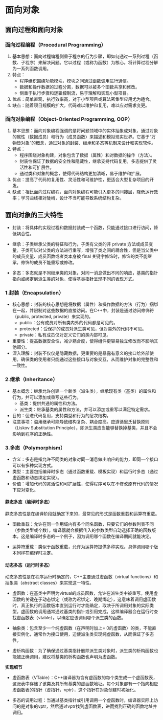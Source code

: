 # 面向对象
## 面向过程和面向对象
### **面向过程编程（Procedural Programming）**
1. 基本思想：面向过程编程侧重于程序的行为步骤，即如何通过一系列过程（函数、子程序）来解决问题。它以过程（或称为函数）为核心，将计算过程分解为一系列函数调用。
2. 特点：
    - 程序组织围绕功能模块，模块之间通过函数调用进行通信。
    - 数据和操作数据的过程分离，数据可以被多个函数共享和修改。
    - 侧重于执行步骤和逻辑控制流，易于理解和实现小型项目。
3. 优点：简单直观，执行效率高，对于小型项目或算法密集型应用尤为适合。
4. 缺点：随着项目规模的扩大，代码难以维护和复用，难以应对需求变更。

### **面向对象编程（Object-Oriented Programming, OOP）**
1. 基本思想：面向对象编程强调的是将问题领域中的实体抽象成对象，通过对象的属性（数据成员）和行为（成员函数）来描述和模拟现实世界。它基于“万物皆对象”的概念，通过对象的封装、继承和多态等机制来设计和实现软件。
2. 特点：
    - 程序围绕对象构建，对象包含了数据（属性）和对数据的操作（方法）。
    - 封装性保证了数据的安全性和隐藏性，继承支持代码复用，多态提供了灵活性和可扩展性。
    - 通过类和对象的概念，使得代码结构更加清晰，易于维护和扩展。
3. 优点：提高了代码的复用性、灵活性和可维护性，更适合大型复杂项目的开发。
4. 缺点：相比面向过程编程，面向对象编程可能引入更多的间接层，降低运行效率；学习曲线相对陡峭，设计不当可能导致系统结构复杂。

## 面向对象的三大特性
- 封装：将具体的实现过程和数据封装成一个函数，只能通过接口进行访问，降低耦合性。

- 继承：子类继承父类的特征和行为，子类有父类的非 private 方法或成员变量，子类可以对父类的方法进行重写，增强了类之间的耦合性，但是当父类中的成员变量、成员函数或者类本身被 final 关键字修饰时，修饰的类不能继承，修饰的成员不能重写或修改。

- 多态：多态就是不同继承类的对象，对同一消息做出不同的响应，基类的指针指向或绑定到派生类的对象，使得基类指针呈现不同的表现方式。

### 1.封装（Encapsulation）
- 核心思想：封装的核心思想是将数据（属性）和操作数据的方法（行为）捆绑在一起，并限制对这些数据的直接访问。在C++中，封装是通过访问修饰符（public, protected, private）来实现的。
  - public：公有成员对所有类内外的代码都是可见的。
  - protected：受保护的成员对派生类可见，但对类外的代码不可见。
  - private：私有成员仅对定义它们的类内部可见。
- 重要性：提高数据安全性，减少耦合度，使得组件更容易独立修改而不影响其他部分。
- 深入理解：封装不仅仅是隐藏数据，更重要的是暴露有意义的接口给外部使用，确保类的使用者只能通过这些接口与对象交互，从而维护对象的完整性和一致性。

### 2.继承（Inheritance）
- 基本概念：继承允许创建一个新类（派生类），继承现有类（基类）的属性和行为，并可以添加或重写这些行为。
  - 基类：提供共通的属性和方法。
  - 派生类：继承基类的属性和方法，并可以添加或重写以满足特定需求。
- 目的：促进代码复用，支持类型和行为的层次结构。
- 注意事项：滥用继承可能导致结构复杂、耦合度高。应遵循里氏替换原则（Liskov Substitution Principle），即派生类应当能够替换掉基类，并且不会影响到程序的正确性。

### 3.多态（Polymorphism）
- 含义：多态是指允许不同类的对象对同一消息做出响应的能力，即同一个接口可以有多种实现方式。
- 类型：主要包括编译时多态（通过函数重载、模板实现）和运行时多态（通过虚函数和动态绑定实现）。
- 价值：增加代码的灵活性和可扩展性，使得程序可以在不修改原有代码的情况下应对变化。

#### 静态多态（编译时多态）
静态多态性是在编译阶段就确定下来的，最常见的形式是函数重载和运算符重载。

- 函数重载：允许在同一作用域内有多个同名函数，只要它们的参数列表不同（参数类型或个数），编译器就会根据传入的参数类型自动选择正确的函数版本。这是编译时多态的一个例子，因为调用哪个函数在编译期间就能决定。

- 运算符重载：类似于函数重载，允许为运算符提供多种实现，具体调用哪个版本同样在编译时决定。

#### 动态多态（运行时多态）
动态多态性是在程序运行时确定的，C++主要通过虚函数（virtual functions）和抽象类（abstract classes）来实现这一特性。

- 虚函数：在基类中声明为virtual的成员函数，允许在派生类中被重写。使用虚函数的关键在于动态绑定（或称为迟绑定、晚期绑定），这意味着调用虚函数时，真正执行的函数版本直到运行时才能确定，取决于所调用对象的实际类型。虚函数的调用通常通过基类的指针或引用完成，这样编译器会在运行时查找虚函数表（vtable），以确定应该调用哪个派生类的函数。

- 抽象类：包含至少一个纯虚函数（在声明时加上= 0的虚函数）的类，不能直接实例化，通常作为接口使用，迫使派生类实现纯虚函数，从而保证了多态性。

- 虚析构函数：为了确保通过基类指针删除派生类对象时，派生类的析构函数也能被正确调用，建议将基类的析构函数也声明为虚函数。

**实现细节**
- 虚函数表（VTable）：C++编译器为含有虚函数的每个类生成一个虚函数表，这张表中存储了该类及其所有基类的虚函数地址。每个对象都有一个指向相应虚函数表的指针（虚指针，vptr），这个指针在对象创建时初始化。

- 多态的调用过程：当通过基类指针或引用调用一个虚函数时，编译器实际上访问的是对象的vptr，然后通过vptr找到虚函数表，进而找到正确的函数地址并调用。




